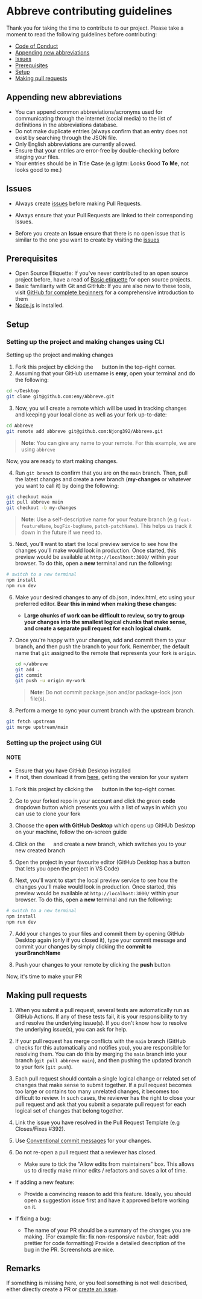 # Abbreve contributing guidelines

Thank you for taking the time to contribute to our project. Please take a moment to read the following guidelines before contributing:

- [Code of Conduct](https://github.com/Njong392/Abbreve/blob/structure/CODE_OF_CONDUCT.md)
- [Appending new abbreviations](#appending-new-abbreviations)
- [Issues](#issues)
- [Prerequisites](#prerequisites)
- [Setup](#setup)
- [Making pull requests](#making-pull-requests)


## Appending new abbreviations

- You can append common abbreviations/acronyms used for communicating through the internet (social media) to the list of definitions in the abbreviations database.
- Do not make duplicate entries (always confirm that an entry does not exist by searching through the JSON file.
- Only English abbreviations are currently allowed.
- Ensure that your entries are error-free by double-checking before staging your files.
- Your entries should be in **T**itle **C**ase (e.g lgtm: **L**ooks **G**ood **To** **Me**, not looks good to me.)

## Issues

- Always create [issues](https://github.com/Njong392/Abbreve/issues) before making Pull Requests.
- Always ensure that your Pull Requests are linked to their corresponding Issues.

- Before you create an **Issue** ensure that there is no open issue that is similar to the one you want to create by visiting the [issues](https://github.com/Njong392/Abbreve/issues)


## Prerequisites

- Open Source Etiquette: If you've never contributed to an open source project before, have a read of [Basic etiquette](https://developer.mozilla.org/en-US/docs/MDN/Community/Open_source_etiquette) for open source projects.
- Basic familiarity with Git and GitHub: If you are also new to these tools, visit [GitHub for complete beginners](https://developer.mozilla.org/en-US/docs/MDN/Contribute/GitHub_beginners) for a comprehensive introduction to them
- [Node.js](https://nodejs.org/) is installed.

## Setup


### Setting up the project and making changes using CLI

Setting up the project and making changes


1. Fork this project by clicking the <a href="https://github.com/Njong392/Abbreve/fork"><img src="https://i.imgur.com/G4z1kEe.png" height="15px" width="15px"></a> button in the top-right corner.
2. Assuming that your GitHub username is **emy**, open your terminal and do the following:

```sh
cd ~/Desktop
git clone git@github.com:emy/Abbreve.git 
```

3. Now, you will create a remote which will be used in tracking changes and keeping your local clone as well as your fork up-to-date:

```sh
cd Abbreve
git remote add abbreve git@github.com:Njong392/Abbreve.git
```

> **Note**:  You can give any name to your remote. For this example, we are using `abbreve`

Now, you are ready to start making changes.

4. Run `git branch` to confirm that you are on the `main` branch. Then,
pull the latest changes and create a new branch (**my-changes** or whatever you want to call it) by doing the following:

```sh
git checkout main
git pull abbreve main
git checkout -b my-changes
```

> **Note**: Use a self-descriptive name for your feature branch (e.g `feat-featureName`, `bugFix-bugName`, `patch-patchName`). This helps us track it down in the future if we need to.

5. Next, you'll want to start the local preview service to see how the changes you'll make would look in production. Once started, this preview would be available at `http://localhost:3000/` within your browser. To do this, open a **new** terminal and run the following:

```sh
# switch to a new terminal
npm install
npm run dev
```

6. Make your desired changes to any of db.json, index.html, etc using your preferred editor. **Bear this in mind when making these changes:**
    - **Large chunks of work can be difficult to review, so try to group your changes into the smallest logical chunks that make sense, and create a separate pull request for each logical chunk.**

7. Once you're happy with your changes, add and commit them to your branch,
and then push the branch to your fork. Remember, the default name that
`git` assigned to the remote that represents your fork is `origin`.

    ```sh
    cd ~/abbreve
    git add .
    git commit
    git push -u origin my-work
    ```

    > **Note**: Do not commit package.json and/or package-lock.json file(s).

8. Perform a merge to sync your current branch with the upstream branch.

 ```bash
git fetch upstream
git merge upstream/main
```


### Setting up the project using GUI

#### NOTE

- Ensure that you have GitHub Desktop installed
- If not, then download it from [here](https://desktop.github.com/), getting the version for your system

1. Fork this project by clicking the <a href="https://github.com/Njong392/Abbreve/fork"><img src="https://i.imgur.com/G4z1kEe.png" height="15px" width="15px"></a> button in the top-right corner.

2. Go to your forked repo in your account and click the green **code** dropdown button which presents you with a list of ways in which you can use to clone your fork

3. Choose the **open with GitHub Desktop** which opens up GitHUb Desktop on your machine, follow the on-screen guide

4. Click on the <a href="https://github.com/Njong392/Abbreve/fork"><img src="https://i.imgur.com/G4z1kEe.png" height="15px" width="15px"></a> and create a new branch, which switches you to your new created branch

5. Open the project in your favourite editor (GitHub Desktop has a button that lets you open the project in VS Code)

6. Next, you'll want to start the local preview service to see how the changes you'll make would look in production. Once started, this preview would be available at `http://localhost:3000/` within your browser. To do this, open a **new** terminal and run the following:

```sh
# switch to a new terminal
npm install
npm run dev
```

7. Add your changes to your files and commit them by opening GitHub Desktop again (only if you closed it), type your commit message and commit your changes by simply clicking the **commit to yourBranchName**

8. Push your changes to your remote by clicking the **push** button


Now, it's time to make your PR

## Making pull requests

1. When you submit a pull request, several tests are automatically run
   as GitHub Actions. If
   any of these tests fail, it is your responsibility to try and
   resolve the underlying issue(s). If you don't know how to resolve the
   underlying issue(s), you can ask for help.

2. If your pull request has merge conflicts with the `main` branch (GitHub
   checks for this automatically and notifies you), you are responsible for
   resolving them. You can do this by merging the `main` branch into your
   branch (`git pull abbreve main`), and then pushing the updated branch to
   your fork (`git push`).

3. Each pull request should contain a single logical change or related set
   of changes that make sense to submit together. If a pull request becomes
   too large or contains too many unrelated changes, it becomes too difficult
   to review. In such cases, the reviewer has the right
   to close your pull request and ask that you submit a separate pull request
   for each logical set of changes that belong together.

4. Link the issue you have resolved in the Pull Request Template (e.g Closes/Fixes #392).
5. Use [Conventional commit messages](https://www.conventionalcommits.org/en/v1.0.0/) for your changes.
6. Do not re-open a pull request that a reviewer has closed.
    - Make sure to tick the "Allow edits from maintainers" box. This allows us to directly make minor edits / refactors and saves a lot of time.

- If adding a new feature:
  - Provide a convincing reason to add this feature. Ideally, you should open a suggestion issue first and have it approved before working on it.
  
- If fixing a bug:
  - The name of your PR should be a summary of the changes you are making. (For example fix: fix non-responsive navbar, feat: add prettier for code formatting)
  Provide a detailed description of the bug in the PR. Screenshots are nice.


## Remarks

If something is missing here, or you feel something is not well described, either directly create a PR or [create an issue](https://github.com/Njong392/Abbreve/issues).
